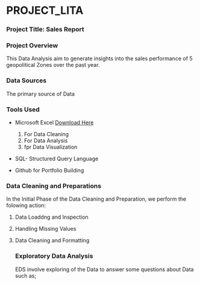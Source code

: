 # PROJECT_LITA

### Project Title: Sales Report

### Project Overview
This Data Analysis aim to generate insights into the sales performance of 5 geopolitical Zones over the past year.

### Data Sources
The primary source of Data

### Tools Used
- Microsoft Excel [Download Here](https://www.microsoft.com)
  1. For Data Cleaning
  2. For Data Analysis
  3. fpr Data Visualization
     
- SQL- Structured Query Language
- Github for Portfolio Building 

### Data Cleaning and Preparations
In the Initial Phase of the Data Cleaning and Preparation, we perform the folowing action:
1. Data Loaddng and Inspection
2. Handling Missing Values
3. Data Cleaning and Formatting

   ### Exploratory Data Analysis
   EDS involve exploring of the Data to answer some questions about Data such as;
   
